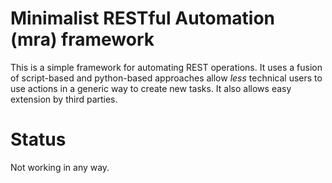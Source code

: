 # Minimalist RESTful Automation (mra) framework

This is a simple framework for automating REST operations. It uses a fusion of script-based and python-based approaches
allow *less* technical users to use actions in a generic way to create new tasks. It also allows easy extension by third
parties.

# Status

Not working in any way.